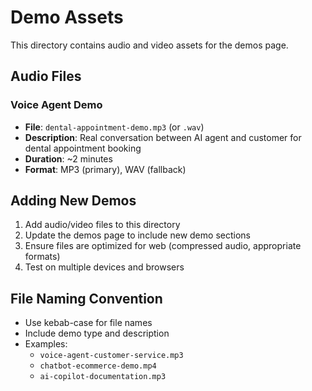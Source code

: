 # Demo Assets

This directory contains audio and video assets for the demos page.

## Audio Files

### Voice Agent Demo
- **File**: `dental-appointment-demo.mp3` (or `.wav`)
- **Description**: Real conversation between AI agent and customer for dental appointment booking
- **Duration**: ~2 minutes
- **Format**: MP3 (primary), WAV (fallback)

## Adding New Demos

1. Add audio/video files to this directory
2. Update the demos page to include new demo sections
3. Ensure files are optimized for web (compressed audio, appropriate formats)
4. Test on multiple devices and browsers

## File Naming Convention

- Use kebab-case for file names
- Include demo type and description
- Examples:
  - `voice-agent-customer-service.mp3`
  - `chatbot-ecommerce-demo.mp4`
  - `ai-copilot-documentation.mp3`

